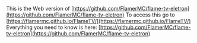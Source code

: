 This is the Web version of [https://github.com/FlamerMC/flame-tv-eletron](https://github.com/FlamerMC/flame-tv-eletron) 
To access this go to [https://flamermc.github.io/FlameTV/](https://flamermc.github.io/FlameTV/)
Everything you need to know is here: [https://github.com/FlamerMC/flame-tv-eletron](https://github.com/FlamerMC/flame-tv-eletron)
